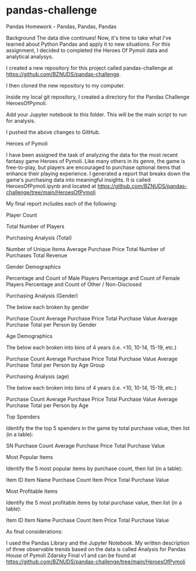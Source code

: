 # pandas-challenge

Pandas Homework - Pandas, Pandas, Pandas

Background
The data dive continues!
Now, it's time to take what I've learned about Python Pandas and apply it to new situations. For this assignment, I decided to completed the Heroes Of Pymoli data and analytical analysys. 

I created a new repository for this project called pandas-challenge at https://github.com/BZNUDS/pandas-challenge.

I then cloned the new repository to my computer.

Inside my local git repository, I created a directory for the Pandas Challenge HeroesOfPymoli. 

Add your Jupyter notebook to this folder. This will be the main script to run for analysis.

I pushed the above changes to GitHub.


 Heroes of Pymoli

I have been assigned the task of analyzing the data for the most recent fantasy game Heroes of Pymoli.
Like many others in its genre, the game is free-to-play, but players are encouraged to purchase optional items that enhance their playing experience. I generated a report that breaks down the game's purchasing data into meaningful insights. It is called HeroesOfPymoli.ipynb and located at https://github.com/BZNUDS/pandas-challenge/tree/main/HeroesOfPymoli

My final report includes each of the following:

Player Count

Total Number of Players


Purchasing Analysis (Total)

Number of Unique Items
Average Purchase Price
Total Number of Purchases
Total Revenue


Gender Demographics

Percentage and Count of Male Players
Percentage and Count of Female Players
Percentage and Count of Other / Non-Disclosed


Purchasing Analysis (Gender)

The below each broken by gender

Purchase Count
Average Purchase Price
Total Purchase Value
Average Purchase Total per Person by Gender




Age Demographics

The below each broken into bins of 4 years (i.e. <10, 10-14, 15-19, etc.)

Purchase Count
Average Purchase Price
Total Purchase Value
Average Purchase Total per Person by Age Group




Purchasing Analysis (age)

The below each broken into bins of 4 years (i.e. <10, 10-14, 15-19, etc.)

Purchase Count
Average Purchase Price
Total Purchase Value
Average Purchase Total per Person by Age




Top Spenders

Identify the the top 5 spenders in the game by total purchase value, then list (in a table):

SN
Purchase Count
Average Purchase Price
Total Purchase Value




Most Popular Items

Identify the 5 most popular items by purchase count, then list (in a table):

Item ID
Item Name
Purchase Count
Item Price
Total Purchase Value




Most Profitable Items

Identify the 5 most profitable items by total purchase value, then list (in a table):

Item ID
Item Name
Purchase Count
Item Price
Total Purchase Value



As final considerations:

I used the Pandas Library and the Jupyter Notebook.
My written description of three observable trends based on the data is called Analysis for Pandas House of Pymoli  Zdarsky  Final v1 and can be found at https://github.com/BZNUDS/pandas-challenge/tree/main/HeroesOfPymoli
